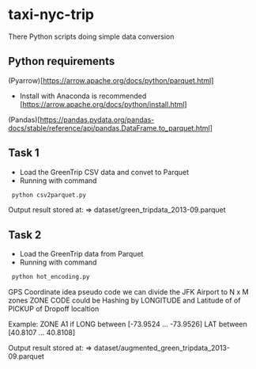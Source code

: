 # taxi-nyc-trip

There Python scripts doing simple data conversion

## Python requirements

(Pyarrow)[https://arrow.apache.org/docs/python/parquet.html]

- Install with Anaconda is recommended [https://arrow.apache.org/docs/python/install.html]

(Pandas)[https://pandas.pydata.org/pandas-docs/stable/reference/api/pandas.DataFrame.to_parquet.html]

## Task 1

- Load the GreenTrip CSV data and convet to Parquet
- Running with command

```bash
 python csv2parquet.py
```

Output result stored at:
=> dataset/green_tripdata_2013-09.parquet

## Task 2

- Load the GreenTrip data from Parquet
- Running with command

```bash
 python hot_encoding.py
```

GPS Coordinate idea pseudo code
we can divide the JFK Airport to N x M zones
ZONE CODE could be Hashing by LONGITUDE and Latitude of of PICKUP of Dropoff localtion

Example:
ZONE A1 if
LONG between [-73.9524 ... -73.9526]
LAT between [40.8107 ... 40.8108]

Output result stored at:
=> dataset/augmented_green_tripdata_2013-09.parquet
